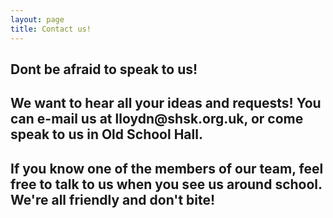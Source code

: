 ```yaml
---
layout: page
title: Contact us!
---
```


## Dont be afraid to speak to us!
<h2>We want to hear all your ideas and requests! You can e-mail us at lloydn@shsk.org.uk, or come speak to us in Old School Hall.</h2>
<h2>If you know one of the members of our team, feel free to talk to us when you see us around school. We're all friendly and don't bite!<h2/>
